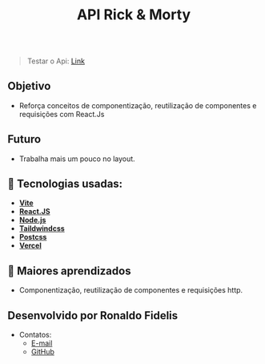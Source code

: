 <h1 align=center> API Rick & Morty </h1>

<br>



<br>

> Testar o Api: <a href="https://rick-morty-iota-neon.vercel.app/" target="_blank" >Link</a>

## Objetivo

- Reforça conceitos de componentização, reutilização de componentes e requisições com React.Js

## Futuro

- Trabalha mais um pouco no layout.

## 🚀 Tecnologias usadas:

* **[ Vite ](https://vitejs.dev/)**
* **[ React.JS ](https://react.dev/)**
* **[ Node.js ](https://nodejs.org/en)**
* **[ Taildwindcss ](https://tailwindcss.com/)**
* **[ Postcss ](#)**
* **[ Vercel ](https://vercel.com/)**

## 📝 Maiores aprendizados

* Componentização, reutilização de componentes e requisições http.

## Desenvolvido por Ronaldo Fidelis
-  Contatos:
    - <a href="mailto:ronaldofidelis.ti@gmail.com" target="_blank">E-mail</a>
    - <a href="https://github.com/RonaldoFidelis" target="_blank">GitHub</a>
